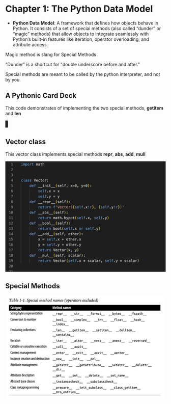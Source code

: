 # Chapter 1: The Python Data Model


- **Python Data Model**: A framework that defines how objects behave in Python. It consists of a set of special methods (also called “dunder” or “magic” methods) that allow objects to integrate seamlessly with Python’s built-in features like iteration, operator overloading, and attribute access.

Magic method is slang for Special Methods

"Dunder" is a shortcut for "double underscore before and after."


Special methods are meant to be called by the python interpreter, and not by you. 




## A Pythonic Card Deck

This code demonstrates of implementing the two special methods, __getitem__ and __len__

![alt text](CardDeck.png)

## Vector class

This vector class implements special methods __repr__, __abs__, __add__, __mull__
 
 ![alt text](Vector.png)

## Special Methods
![alt text](SpecialMethods.png)


